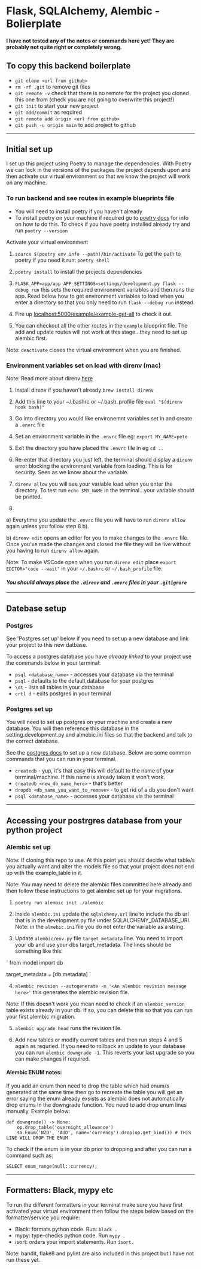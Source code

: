 # Flask, SQLAlchemy, Alembic - Bolierplate

#### I have not tested any of the notes or commands here yet! They are probably not quite right or completely wrong.


## To copy this backend boilerplate

- `git clone <url from github>`
- `rm -rf .git` to remove git files
- `git remote -v` check that there is no remote for the project you cloned this one from (check you are not going to overwrite this project!)
- `git init` to start your new project
- `git add/commit` as required
- `git remote add origin <url from github>`
- `git push -u origin main` to add project to github

*************************

## Initial set up

I set up this project using Poetry to manage the dependencies. With Poetry we can lock in the versions of the packages the project depends upon and then activate our virtual environment so that we know the project will work on any machine.

### To run backend and see routes in example blueprints file

- You will need to install poetry if you haven't already
- To install poetry on your machine if required go to [poetry docs](https://python-poetry.org/docs/) for info on how to do this. To check if you have poetry installed already try and run `poetry --version`

Activate your virtual environment
1. `source $(poetry env info --path)/bin/activate` To get the path to poetry if you need it run: `poetry shell`

2. `poetry install` to install the projects dependencies

3. `FLASK_APP=app/app APP_SETTINGS=settings/development.py flask --debug run` this sets the required environment variables and then runs the app. Read below how to get environment variables to load when you enter a directory so that you only need to run `flask --debug run` instead.

4. Fire up [localhost:5000/example/example-get-all](http://127.0.0.1:5000/test/test-get-all) to check it out.

5. You can checkout all the other routes in the `example` blueprint file. The add and update routes will not work at this stage...they need to set up alembic first.

Note: `deactivate` closes the virtual environment when you are finished.


### Environment variables set on load with direnv (mac)

Note: Read more about direnv [here](https://shivamarora.medium.com/a-guide-to-manage-your-environment-variables-in-a-better-way-using-direnv-2c1cd475c8e)
1. Install direnv if you haven't already `brew install direnv`

2. Add this line to your ~/.bashrc or ~/.bash_profile file `eval "$(direnv hook bash)"`

3. Go into directory you would like environemnt variables set in and create a `.envrc` file

4. Set an environment variable in the `.envrc` file eg: `export MY_NAME=pete`

5. Exit the directory you have placed the `.envrc` file in eg `cd ..`

6. Re-enter that directory you just left, the terminal should display a `direnv` error blocking the environment variable from loading. This is for security. Seen as we know about the variable.

7. `direnv allow` you will see your variable load when you enter the directory. To test run `echo $MY_NAME` in the terminal...your variable should be printed.

8. 
a) Everytime you update the `.envrc` file you will have to run `direnv allow` again unless you follow step 8 b).

b) `direnv edit` opens an editor for you to make changes to the `.envrc` file. Once you've made the changes and closed the file they will be live without you having to run `direnv allow` again. 

Note: To make VSCode open when you run `direnv edit` place `export EDITOR="code --wait"` in your `~/.bashrc` or `~/.bash_profile` file.

#### *You should always place the `.direnv` and `.envrc` files in your `.gitignore`*


*************************

## Datebase setup

### Postgres

See 'Postgres set up' below if you need to set up a new database and link your project to this new datbase.

To access a postgres database you have *already linked* to your project use the commands below in your terminal:

- `psql <database_name>` - accesses your database via the terminal
- `psql` - defaults to the default database for your postgres
- `\dt` - lists all tables in your database
- `crtl d` - exits postgres in your terminal


### Postgres set up

You will need to set up postgres on your machine and create a new database. You will then reference this database in the setting.development.py and almebic.ini files so that the backend and talk to the correct database.

See the [postgres docs](https://www.postgresql.org/docs/current/) to set up a new database. Below are some common commands that you can run in your terminal.

- `createdb` - yup, it's that easy this will default to the name of your terminal/machine. If this name is already taken it won't work.
- `createdb <new_db_name_here>` - that's better
- `dropdb <db_name_you_want_to_remove>` - to get rid of a db you don't want
- `psql <database_name>` - accesses your database via the terminal


*************************

## Accessing your postrgres database from your python project

### Alembic set up

Note: If cloning this repo to use. At this point you should decide what table/s you actually want and alter the models file so that your project does not end up with the example_table in it.

Note: You may need to delete the alembic files committed here already and then follow these instructions to get alembic set up for your migrations.

1. `poetry run alembic init ./alembic` 

2. Inside `alembic.ini` update the `sqlalchemy.url` line to include the db url that is in the development.py file under SQLALCHEMY_DATABASE_URI. Note: in the `almebic.ini` file you do not enter the variable as a string.

3. Update `alembic/env.py` file `target_metadata` line. You need to import your db and use your dbs target_metadata. The lines should be something like this:

`
from model import db

target_metadata = [db.metadata]
`

4. `alembic revision --autogenerate -m '<An alembic revision message here>'` this generates the alembic revision file.

Note: If this doesn't work you mean need to check if an `alembic_version` table exists already in your db. If so, you can delete this so that you can run your first alembic migration.

5. `alembic upgrade head` runs the revision file. 

6. Add new tables or modify current tables and then run steps 4 and 5 again as requried. If you need to rollback an update to your database you can run `alembic downgrade -1`. This reverts your last upgrade so you can make changes if required.


#### Alembic ENUM notes:

If you add an enum then need to drop the table which had enum/s generated at the same time then go to recreate the table you will get an error saying the enum already exsists as alembic does not automatically drop enums in the downgrade function. You need to add drop enum lines manually. Example below:

```
def downgrade() -> None:
    op.drop_table('overnight_allowance')
    sa.Enum('NZD', 'AUD', name='currency').drop(op.get_bind()) # THIS LINE WILL DROP THE ENUM
```
To check if the enum is in your db prior to dropping and after you can run a command such as:

`SELECT enum_range(null::currency);`

*************************

## Formatters: Black, mypy etc

To run the different formatters in your terminal make sure you have first activated your virtual environment then follow the steps below based on the formatter/service you require:

- Black: formats python code. Run: `black .`
- mypy: type-checks python code. Run `mypy .`
- isort: orders your import statements. Run `isort.`

Note: bandit, flake8 and pylint are also included in this project but I have not run these yet.
